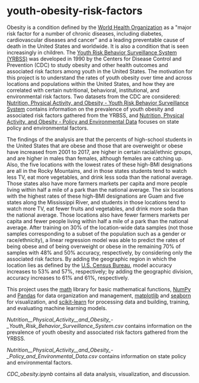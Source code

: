 # youth-obesity-risk-factors
Obesity is a condition defined by the [World Health Organization](https://www.who.int/topics/obesity/en/) as a "major risk factor for a number of chronic diseases, including diabetes, cardiovascular diseases and cancer" and a leading preventable cause of death in the United States and worldwide.
It is also a condition that is seen increasingly in children.
The [Youth Risk Behavior Surveillance System (YRBSS)](https://www.cdc.gov/healthyyouth/data/yrbs/overview.htm) was developed in 1990 by the Centers for Disease Control and Prevention (CDC) to study obesity and other health outcomes and associated risk factors among youth in the United States.
The motivation for this project is to understand the rates of youth obesity over time and across locations and populations within the United States, and how they are correlated with certain nutritional, behavioral, institutional, and environmental risk factors.
Two datasets from the CDC are considered: [Nutrition, Physical Activity, and Obesity - Youth Risk Behavior Surveillance System](https://chronicdata.cdc.gov/Nutrition-Physical-Activity-and-Obesity/Nutrition-Physical-Activity-and-Obesity-Youth-Risk/vba9-s8jp) contains information on the prevalence of youth obesity and associated risk factors gathered from the YRBSS, and [Nutrition, Physical Activity, and Obesity - Policy and Environmental Data](https://data.cdc.gov/Nutrition-Physical-Activity-and-Obesity/Nutrition-Physical-Activity-and-Obesity-Policy-and/k8w5-7ju6) focuses on state policy and environmental factors.

The findings of the analysis are that the percents of high-school students in the United States that are obese and those that are overweight or obese have increased from 2001 to 2017, are higher in certain racial/ethnic groups, and are higher in males than females, although females are catching up.
Also, the five locations with the lowest rates of these high-BMI designations are all in the Rocky Mountains, and in those states students tend to watch less TV, eat more vegetables, and drink less soda than the national average.
Those states also have more farmers markets per capita and more people living within half a mile of a park than the national average.
The six locations with the highest rates of these high-BMI designations are Guam and five states along the Mississippi River, and students in those locations tend to watch more TV, eat fewer fruits and vegetables, and drink more soda than the national average.
Those locations also have fewer farmers markets per capita and fewer people living within half a mile of a park than the national average.
After training on 30% of the location-wide data samples (not those samples corresponding to a subset of the population such as a gender or race/ethnicity), a linear regression model was able to predict the rates of being obese and of being overweight or obese in the remaining 70% of samples with 48% and 50% accuracy, respectively, by considering only the associated risk factors.
By adding the geographic region in which the location lies as defined by the [U.S. Census Bureau](https://www2.census.gov/geo/pdfs/maps-data/maps/reference/us_regdiv.pdf), model accuracy increases to 53% and 57%, respectively; by adding the geographic division, accuracy increases to 61% and 61%, respectively.

This project uses the [math](https://docs.python.org/3/library/math.html) library for basic mathematical functions, [NumPy](https://numpy.org/) and [Pandas](https://pandas.pydata.org/) for data organization and management, [matplotlib](https://matplotlib.org/) and [seaborn](https://seaborn.pydata.org/) for visualization, and [scikit-learn](https://scikit-learn.org/stable/) for processing data and building, training, and evaluating machine learning models.

*Nutrition__Physical_Activity__and_Obesity_-_Youth_Risk_Behavior_Surveillance_System.csv* contains information on the prevalence of youth obesity and associated risk factors gathered from the YRBSS.

*Nutrition__Physical_Activity__and_Obesity_-_Policy_and_Environmental_Data.csv* contains information on state policy and environmental factors.

*CDC_obesity.ipynb* contains all data analysis, visualization, and discussion.
